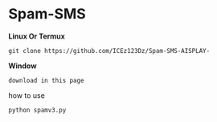 # Spam-SMS

**Linux Or Termux**
```
git clone https://github.com/ICEz123Dz/Spam-SMS-AISPLAY-
```

**Window**
```
download in this page
```


how to use 
```
python spamv3.py
```


